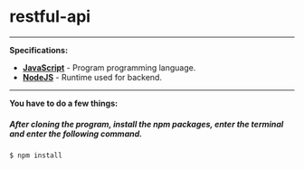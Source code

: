 # restful-api
---
__Specifications:__
- __[JavaScript](https://www.javascript.com/)__ - Program programming language.
- __[NodeJS](https://nodejs.org/en)__ - Runtime used for backend.
---
__You have to do a few things:__
##### After cloning the program, install the npm packages, enter the terminal and enter the following command.
```
$ npm install
```
